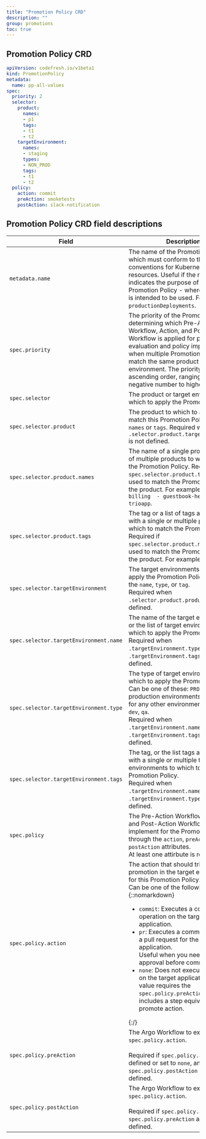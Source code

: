 ```yaml
---
title: "Promotion Policy CRD"
description: ""
group: promotions
toc: true
---
```


## Promotion Policy CRD

```yaml
apiVersion: codefresh.io/v1beta1
kind: PromotionPolicy
metadata:
  name: pp-all-values
spec:
  priority: 2
  selector:
    product:
      names:
      - p1
      tags:
      - t1
      - t2
    targetEnvironment:
      names:
      - staging
      types:
      - NON_PROD
      tags:
      - t1
      - t2
  policy:
    action: commit
    preAction: smoketests
    postAction: slack-notification
```


## Promotion Policy CRD field descriptions

| Field              | Description                       | Type   | Required/Optional |
|------------------- |-------------------------------|--------|--------------------|
| `metadata.name`    | The name of the Promotion Policy, which must conform to the naming conventions for Kubernetes resources. Useful if the name indicates the purpose of this Promotion Policy - where and how it is intended to be used. For example, `productionDeployments`.  | string |Required |
| `spec.priority`   | The priority of the Promotion Policy, determining which Pre-Action Workflow, Action, and Post-Action Workflow is applied for policy evaluation <!--- (add xref)--> and policy implementation when multiple Promotion Policies match the same product or environment. The priority is ranked in ascending order, ranging from 0 or a negative number to higher values. <!---(TBD link to topic explaining how it is applied) --> |integer | Required  |
| `spec.selector`   | The product or target environment to which to apply the Promotion Policy.  |   object        | Optional  |
| `spec.selector.product` | The product to which to apply or match this Promotion Policy by either `names` or `tags`. Required when `.selector.product.targetEnvironment` is not defined.   |   object   | Optional |
| `spec.selector.product.names` | The name of a single product or a list of multiple products to which to apply the Promotion Policy. Required if `spec.selector.product.tags` are not used to match the Promotion Policy to the product. For example, `billing` or `- billing  - guestbook-helm, - demo-trioapp`.  |    array | Optional |
| `spec.selector.product.tags`  | The tag or a list of tags associated with a single or multiple products to which to match the Promotion Policy. Required if `spec.selector.product.names` are not used to match the Promotion Policy to the product. For example, `???`.  |   array | Optional |
| `spec.selector.targetEnvironment`  | The target environments to which to apply the Promotion Policy based on the `name`, `type`, or `tag`. <!--- is this correct? If multiple criteria are provided, all criteria must be matched.--><br>Required when `.selector.product.product` is not defined. | object   | Optional |
| `spec.selector.targetEnvironment.name` | The name of the target environment, or the list of target environments to which to apply the Promotion Policy. <!--- to verify: If at least one name in the list does not exist, the target environment is not defined -->.<br>Required when `.targetEnvironment.type` or `.targetEnvironment.tags` are not defined. |  array | Optional  |
| `spec.selector.targetEnvironment.type` | The type of target environments to which to apply the Promotion Policy. Can be one of these: `PROD`for production environments, or `NON_PROD` for any other environment such as `dev`, `qa`. <br>Required when `.targetEnvironment.name` or `.targetEnvironment.tags` are not defined.  |  array | Optional  |
| `spec.selector.targetEnvironment.tags`  | The tag, or the list tags associated with a single or multiple target environments to which to apply the Promotion Policy. <br>Required when `.targetEnvironment.name` or `.targetEnvironment.type` are not defined. | array | Optional  |
| `spec.policy`  | The Pre-Action Workflow, Action, and Post-Action Workflow to implement for the Promotion Policy through the `action`, `preAction`, and `postAction` attributes. <br>At least one attirbute is required.<!--- add xref to topic on how this is implemented --> | object   | Optional |
| `spec.policy.action` | <!---Is this by default set to commit? -->The action that should trigger the promotion in the target environment for this Promotion Policy.<br>Can be one of the following:{::nomarkdown}<ul><li><code class="highlighter-rouge">commit</code>: Executes a commit operation on the target application.</li><li><code class="highlighter-rouge">pr</code>: Executes a commit and opens a pull request for the target application.<br>Useful when you need manual approval before commit.</li><li><code class="highlighter-rouge">none</code>: Does not execute any action on the target application. This value requires the `spec.policy.preAction` that includes a step equivalent to a promote action. </li></ul>{:/}|  enum | Optional  |
| `spec.policy.preAction` | The Argo Workflow to execute _before_ `spec.policy.action`. <br><br>Required if `spec.policy.action` is not defined or set to `none`, and `spec.policy.postAction` is not defined. |  string | Optional  |
| `spec.policy.postAction`  | The Argo Workflow to execute after `spec.policy.action`. <br><br>Required if `spec.policy.action` and `spec.policy.preAction` are not defined.| string | Optional  |


